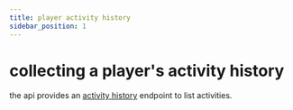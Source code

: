 ```yaml
---
title: player activity history
sidebar_position: 1
---
```


# collecting a player's activity history

the api provides an [activity history](https://bungie-net.github.io/#Destiny2.GetActivityHistory) endpoint to list activities.
